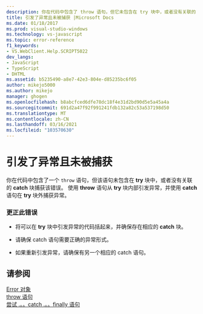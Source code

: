```yaml
---
description: 你在代码中包含了 throw 语句，但它未包含在 try 块中，或者没有关联的 catch 块捕获该错误。
title: 引发了异常且未被捕获 |Microsoft Docs
ms.date: 01/18/2017
ms.prod: visual-studio-windows
ms.technology: vs-javascript
ms.topic: error-reference
f1_keywords:
- VS.WebClient.Help.SCRIPT5022
dev_langs:
- JavaScript
- TypeScript
- DHTML
ms.assetid: b5235490-a8e7-42e3-804e-d85235bc6f05
author: mikejo5000
ms.author: mikejo
manager: ghogen
ms.openlocfilehash: b8abcfced6dfe78dc18f4e31d2bd90d5e5a45a4a
ms.sourcegitcommit: 691d2a47f92f991241fdb132a82c53a537198d50
ms.translationtype: MT
ms.contentlocale: zh-CN
ms.lasthandoff: 03/16/2021
ms.locfileid: "103570630"
---
```

# <a name="exception-thrown-and-not-caught"></a>引发了异常且未被捕获
你在代码中包含了一个 `throw` 语句，但该语句未包含在 **try** 块中，或者没有关联的 **catch** 块捕获该错误。 使用 **throw** 语句从 **try** 块内部引发异常，并使用 **catch** 语句在 **try** 块外捕获异常。  
  
### <a name="to-correct-this-error"></a>更正此错误  
  
- 将可以在 **try** 块中引发异常的代码括起来，并确保存在相应的 **catch** 块。  
  
- 请确保 catch 语句需要正确的异常形式。  
  
- 如果重新引发异常，请确保有另一个相应的 catch 语句。  
  
## <a name="see-also"></a>请参阅  
 [Error 对象](https://developer.mozilla.org/docs/Web/JavaScript/Reference/Global_Objects/Error)   
 [throw 语句](https://developer.mozilla.org/docs/Web/JavaScript/Reference/Statements/throw)   
 [尝试 .。。catch .。。finally 语句](https://developer.mozilla.org/docs/Web/JavaScript/Reference/Statements/try...catch)
